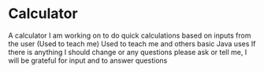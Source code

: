 # Calculator
A calculator I am working on to do quick calculations based on inputs from the user (Used to teach me)
Used to teach me and others basic Java uses
If there is anything I should change or any questions please ask or tell me, I will be grateful for input and to answer questions
